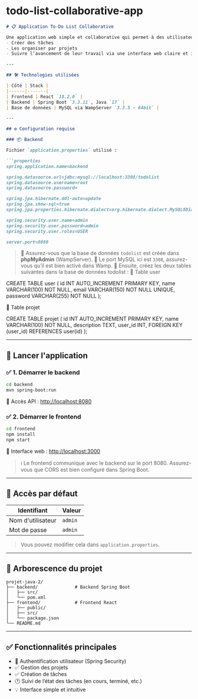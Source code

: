 # todo-list-collaborative-app

````markdown
# 📋 Application To-Do List Collaborative

Une application web simple et collaborative qui permet à des utilisateurs de :
- Créer des tâches
- Les organiser par projets
- Suivre l’avancement de leur travail via une interface web claire et intuitive

---

## 🛠️ Technologies utilisées

| Côté | Stack |
|------|-------|
| Frontend | React `18.2.0` |
| Backend | Spring Boot `3.3.11`, Java `17` |
| Base de données | MySQL via WampServer `3.3.5 - 64bit` |

---

## ⚙️ Configuration requise

### 📦 Backend

Fichier `application.properties` utilisé :

```properties
spring.application.name=backend

spring.datasource.url=jdbc:mysql://localhost:3308/todolist
spring.datasource.username=root
spring.datasource.password=

spring.jpa.hibernate.ddl-auto=update
spring.jpa.show-sql=true
spring.jpa.properties.hibernate.dialect=org.hibernate.dialect.MySQL8Dialect

spring.security.user.name=admin
spring.security.user.password=admin
spring.security.user.roles=USER

server.port=8080
````

> 🔸 Assurez-vous que la base de données `todolist` est créée dans **phpMyAdmin** (WampServer).
> 🔸 Le port MySQL ici est `3308`, assurez-vous qu’il est bien activé dans Wamp.
> 🔸 Ensuite, créez les deux tables suivantes dans la base de données todolist :
🔹 Table user

CREATE TABLE user (
  id INT AUTO_INCREMENT PRIMARY KEY,
  name VARCHAR(100) NOT NULL,
  email VARCHAR(150) NOT NULL UNIQUE,
  password VARCHAR(255) NOT NULL
);

🔹 Table projet

CREATE TABLE projet (
  id INT AUTO_INCREMENT PRIMARY KEY,
  name VARCHAR(100) NOT NULL,
  description TEXT,
  user_id INT,
  FOREIGN KEY (user_id) REFERENCES user(id)
);


---

## 🚀 Lancer l'application

### ✅ 1. Démarrer le backend

```bash
cd backend
mvn spring-boot:run
```

📍 Accès API : [http://localhost:8080](http://localhost:8080)

### ✅ 2. Démarrer le frontend

```bash
cd frontend
npm install
npm start
```

📍 Interface web : [http://localhost:3000](http://localhost:3000)

> ℹ️ Le frontend communique avec le backend sur le port 8080. Assurez-vous que CORS est bien configuré dans Spring Boot.

---

## 🧪 Accès par défaut

| Identifiant       | Valeur  |
| ----------------- | ------- |
| Nom d'utilisateur | `admin` |
| Mot de passe      | `admin` |

> Vous pouvez modifier cela dans `application.properties`.

---

## 📂 Arborescence du projet

```
projet-java-2/
├── backend/              # Backend Spring Boot
│   ├── src/
│   └── pom.xml
├── frontend/             # Frontend React
│   ├── public/
│   ├── src/
│   └── package.json
└── README.md
```

---

## ✅ Fonctionnalités principales

* 🔐 Authentification utilisateur (Spring Security)
* ✅ Gestion des projets
* ✅ Création de tâches
* 🕐 Suivi de l’état des tâches (en cours, terminé, etc.)
* 💡 Interface simple et intuitive

